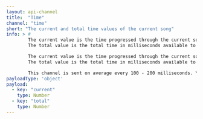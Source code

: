 ```yaml
---
layout: api-channel
title:  "Time"
channel: "time"
short: "The current and total time values of the current song"
info: > #
        The current value is the time progressed through the current song in milliseconds.
        The total value is the total time in milliseconds available to play in the current song.

        The current value is the time progressed through the current song in milliseconds.
        The total value is the total time in milliseconds available to play in the current song.

        This channel is sent on average every 100 - 200 milliseconds. You will receive a lot of data.
payloadType: 'object'
payload:
  - key: "current"
    type: Number
  - key: "total"
    type: Number
---
```

